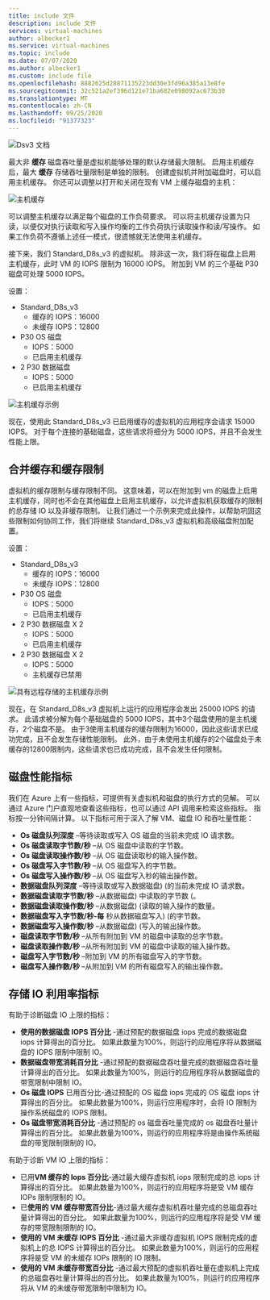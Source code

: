 ```yaml
---
title: include 文件
description: include 文件
services: virtual-machines
author: albecker1
ms.service: virtual-machines
ms.topic: include
ms.date: 07/07/2020
ms.author: albecker1
ms.custom: include file
ms.openlocfilehash: 8882625d28871135223dd30e3fd96a385a13e8fe
ms.sourcegitcommit: 32c521a2ef396d121e71ba682e098092ac673b30
ms.translationtype: MT
ms.contentlocale: zh-CN
ms.lasthandoff: 09/25/2020
ms.locfileid: "91377323"
---
```

![Dsv3 文档](media/vm-disk-performance/dsv3-documentation.jpg)

最大非 **缓存** 磁盘吞吐量是虚拟机能够处理的默认存储最大限制。 启用主机缓存后，最大 **缓存** 存储吞吐量限制是单独的限制。 创建虚拟机并附加磁盘时，可以启用主机缓存。 你还可以调整以打开和关闭在现有 VM 上缓存磁盘的主机：

![主机缓存](media/vm-disk-performance/host-caching.jpg)

可以调整主机缓存以满足每个磁盘的工作负荷要求。 可以将主机缓存设置为只读，以便仅对执行读取和写入操作均衡的工作负荷执行读取操作和读/写操作。 如果工作负荷不遵循上述任一模式，很遗憾就无法使用主机缓存。 

接下来，我们 Standard_D8s_v3 的虚拟机。 除非这一次，我们将在磁盘上启用主机缓存，此时 VM 的 IOPS 限制为 16000 IOPS。 附加到 VM 的三个基础 P30 磁盘可处理 5000 IOPS。

设置：
- Standard_D8s_v3 
    - 缓存的 IOPS：16000
    - 未缓存 IOPS：12800
- P30 OS 磁盘 
    - IOPS：5000
    - 已启用主机缓存 
- 2 P30 数据磁盘
    - IOPS：5000
    - 已启用主机缓存

![主机缓存示例](media/vm-disk-performance/host-caching-example-without-remote.jpg)

现在，使用此 Standard_D8s_v3 已启用缓存的虚拟机的应用程序会请求 15000 IOPS。 对于每个连接的基础磁盘，这些请求将细分为 5000 IOPS，并且不会发生性能上限。

## <a name="combined-uncached-and-cached-limits"></a>合并缓存和缓存限制

虚拟机的缓存限制与缓存限制不同。 这意味着，可以在附加到 vm 的磁盘上启用主机缓存，同时也不会在其他磁盘上启用主机缓存，以允许虚拟机获取缓存的限制的总存储 IO 以及非缓存限制。 让我们通过一个示例来完成此操作，以帮助巩固这些限制如何协同工作，我们将继续 Standard_D8s_v3 虚拟机和高级磁盘附加配置。

设置：
- Standard_D8s_v3 
    - 缓存的 IOPS：16000
    - 未缓存 IOPS：12800
- P30 OS 磁盘 
    - IOPS：5000
    - 已启用主机缓存 
- 2 P30 数据磁盘 X 2
    - IOPS：5000
    - 已启用主机缓存
- 2 P30 数据磁盘 X 2
    - IOPS：5000
    - 主机缓存已禁用

![具有远程存储的主机缓存示例](media/vm-disk-performance/host-caching-example-with-remote.jpg)

现在，在 Standard_D8s_v3 虚拟机上运行的应用程序会发出 25000 IOPS 的请求。 此请求被分解为每个基础磁盘的 5000 IOPS，其中3个磁盘使用的是主机缓存，2个磁盘不是。 由于3使用主机缓存的缓存限制为16000，因此这些请求已成功完成，且不会发生存储性能限制。 此外，由于未使用主机缓存的2个磁盘处于未缓存的12800限制内，这些请求也已成功完成，且不会发生任何限制。

## <a name="metrics-for-disk-performance"></a>磁盘性能指标
我们在 Azure 上有一些指标，可提供有关虚拟机和磁盘的执行方式的见解。 可以通过 Azure 门户直观地查看这些指标，也可以通过 API 调用来检索这些指标。 指标按一分钟间隔计算。 以下指标可用于深入了解 VM、磁盘 IO 和吞吐量性能：
- **Os 磁盘队列深度** –等待读取或写入 OS 磁盘的当前未完成 IO 请求数。
- **Os 磁盘读取字节数/秒** –从 OS 磁盘中读取的字节数。
- **Os 磁盘读取操作数/秒** –从 OS 磁盘读取秒的输入操作数。
- **Os 磁盘写入字节数/秒** –从 OS 磁盘写入的字节数。
- **Os 磁盘写入操作数/秒** –从 OS 磁盘写入秒的输出操作数。
- **数据磁盘队列深度** –等待读取或写入数据磁盘)  (的当前未完成 IO 请求数。
- **数据磁盘读取字节数/秒** –从数据磁盘) 中读取的字节数 (。
- **数据磁盘读取操作数/秒** –从数据磁盘)  (读取的输入操作的数量。
- **数据磁盘写入字节数/秒-每** 秒从数据磁盘写入)  (的字节数。
- **数据磁盘写入操作数/秒** –从数据磁盘)  (写入的输出操作数。
- **磁盘读取字节数/秒** –从所有附加到 VM 的磁盘中读取的总字节数。
- **磁盘读取操作数/秒** –从所有附加到 VM 的磁盘中读取的输入操作数。
- **磁盘写入字节数/秒** –附加到 VM 的所有磁盘写入的字节数。
- **磁盘写入操作数/秒** –从附加到 VM 的所有磁盘写入的输出操作数。

## <a name="storage-io-utilization-metrics"></a>存储 IO 利用率指标
有助于诊断磁盘 IO 上限的指标：
- **使用的数据磁盘 IOPS 百分比** -通过预配的数据磁盘 iops 完成的数据磁盘 iops 计算得出的百分比。 如果此数量为100%，则运行的应用程序将从数据磁盘的 IOPS 限制中限制 IO。
- **数据磁盘带宽消耗百分比** -通过预配的数据磁盘吞吐量完成的数据磁盘吞吐量计算得出的百分比。 如果此数量为100%，则运行的应用程序将从数据磁盘的带宽限制中限制 IO。
- **Os 磁盘 IOPS** 已用百分比-通过预配的 OS 磁盘 iops 完成的 OS 磁盘 iops 计算得出的百分比。 如果此数量为100%，则运行应用程序时，会将 IO 限制为操作系统磁盘的 IOPS 限制。
- **Os 磁盘带宽消耗百分比** -通过预配的 os 磁盘吞吐量完成的 os 磁盘吞吐量计算得出的百分比。 如果此数量为100%，则运行的应用程序将是由操作系统磁盘的带宽限制限制的 IO。

有助于诊断 VM IO 上限的指标：
- 已用**VM 缓存的 Iops 百分比**-通过最大缓存虚拟机 iops 限制完成的总 iops 计算得出的百分比。 如果此数量为100%，则运行的应用程序将是受 VM 缓存 IOPs 限制限制的 IO。
- 已**使用的 VM 缓存带宽百分比**-通过最大缓存虚拟机吞吐量完成的总磁盘吞吐量计算得出的百分比。 如果此数量为100%，则运行的应用程序将是受 VM 缓存的带宽限制限制的 IO。
- **使用的 VM 未缓存 IOPS 百分比** -通过最大非缓存虚拟机 IOPS 限制完成的虚拟机上的总 IOPS 计算得出的百分比。 如果此数量为100%，则运行的应用程序将是受 VM 的未缓存 IOPs 限制的 IO 限制。
- **使用的 VM 未缓存带宽百分比** -通过最大预配的虚拟机吞吐量在虚拟机上完成的总磁盘吞吐量计算得出的百分比。 如果此数量为100%，则运行的应用程序将从 VM 的未缓存带宽限制中限制为 IO。